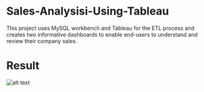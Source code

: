 # Sales-Analysisi-Using-Tableau
This project uses MySQL workbench and Tableau for the ETL process and creates two informative dashboards to enable end-users to understand and review their company sales.



# Result
![alt text](http://url/to/img.png)
